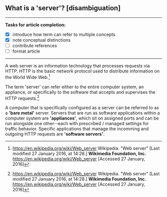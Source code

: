 ## What is a 'server'? [disambiguation]

---

**Tasks for article completion:**

- [x] introduce how term can refer to multiple concepts
- [x] note conceptual distinctions
- [ ] contribute references
- [ ] format article

---

A web server is an information technology that processes requests via HTTP. HTTP is the basic network protocol used to distribute information on the World Wide Web.[^wikipedia]

The term 'server' can refer either to the entire computer system, an appliance, or specifically to the software that accepts and supervises the HTTP requests.[^wikipedia]

A computer that is specifically configured as a server can be referred to as a **'bare metal'** server. Servers that are run as software applications within a computer system are **'appliances'**, which sit on assigned ports and can be run alongside one other--each with prescribed / managed settings for traffic behavior.  Specific applications that manage the incomming and outgoing HTTP requests are **'software servers'**.

[^wikipedia]: https://en.wikipedia.org/wiki/Web_server Wikipedia. "Web server" [Last modified 27 January 2016, at 14:28.] **Wikimedia Foundation, Inc.** https://en.wikipedia.org/wiki/Web_server [Accessed 27 January, 2016]

